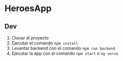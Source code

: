 # HeroesApp

## Dev

1. Clonar el proyecto
2. Ejecutar el comando `npm install`
3. Levantar backend con el comando `npm run backend`
4. Ejecutar la app con el comando `npm start` o `ng serve`
